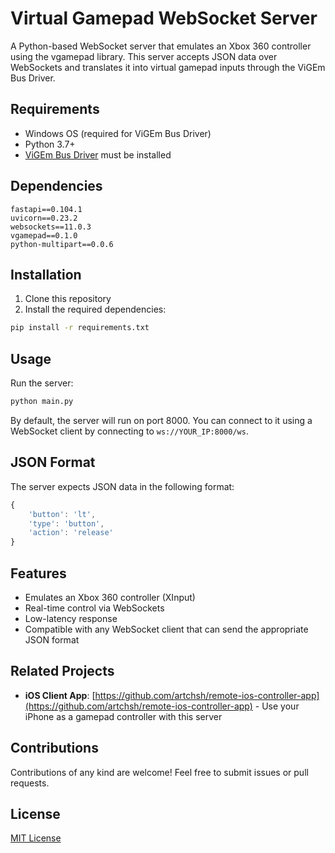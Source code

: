 # Virtual Gamepad WebSocket Server

A Python-based WebSocket server that emulates an Xbox 360 controller using the vgamepad library. This server accepts JSON data over WebSockets and translates it into virtual gamepad inputs through the ViGEm Bus Driver.

## Requirements

- Windows OS (required for ViGEm Bus Driver)
- Python 3.7+
- [ViGEm Bus Driver](https://github.com/ViGEm/ViGEmBus/releases) must be installed

## Dependencies

```
fastapi==0.104.1
uvicorn==0.23.2
websockets==11.0.3
vgamepad==0.1.0
python-multipart==0.0.6
```

## Installation

1. Clone this repository
2. Install the required dependencies:

```bash
pip install -r requirements.txt
```

## Usage

Run the server:

```bash
python main.py
```

By default, the server will run on port 8000. You can connect to it using a WebSocket client by connecting to `ws://YOUR_IP:8000/ws`.

## JSON Format

The server expects JSON data in the following format:

```js
{
    'button': 'lt', 
    'type': 'button', 
    'action': 'release'
}
```

## Features

- Emulates an Xbox 360 controller (XInput)
- Real-time control via WebSockets
- Low-latency response
- Compatible with any WebSocket client that can send the appropriate JSON format

## Related Projects

- **iOS Client App**: [https://github.com/artchsh/remote-ios-controller-app](https://github.com/artchsh/remote-ios-controller-app) - Use your iPhone as a gamepad controller with this server

## Contributions

Contributions of any kind are welcome! Feel free to submit issues or pull requests.

## License

[MIT License](LICENSE)